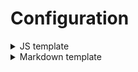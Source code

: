 # Configuration <!-- {docsify-ignore-all} -->
<details>
  <summary>JS template</summary>

[Configuration options](examples/examples_js_default/Configuration.html ':include :type=iframe width=100% height=400px')
</details>

<details>
  <summary>Markdown template</summary>

[Configuration options](examples/config_schema.md ':include')
</details>